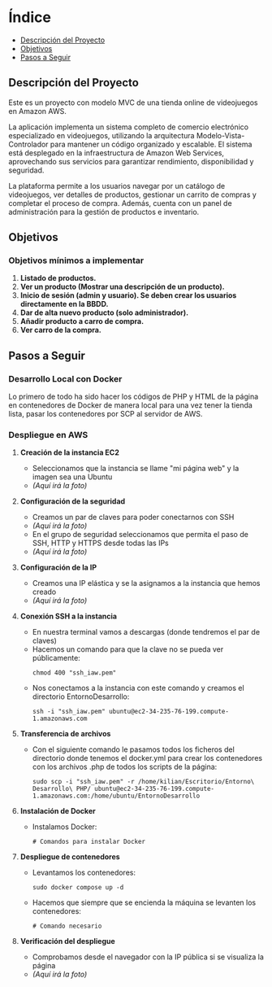 # Índice

- [Descripción del Proyecto](#descripción-del-proyecto)
- [Objetivos](#objetivos)
- [Pasos a Seguir](#pasos-a-seguir)

## Descripción del Proyecto

Este es un proyecto con modelo MVC de una tienda online de videojuegos en Amazon AWS. 

La aplicación implementa un sistema completo de comercio electrónico especializado en videojuegos, utilizando la arquitectura Modelo-Vista-Controlador para mantener un código organizado y escalable. El sistema está desplegado en la infraestructura de Amazon Web Services, aprovechando sus servicios para garantizar rendimiento, disponibilidad y seguridad.

La plataforma permite a los usuarios navegar por un catálogo de videojuegos, ver detalles de productos, gestionar un carrito de compras y completar el proceso de compra. Además, cuenta con un panel de administración para la gestión de productos e inventario.

## Objetivos

### Objetivos mínimos a implementar
1. **Listado de productos.**
2. **Ver un producto (Mostrar una descripción de un producto).**
3. **Inicio de sesión (admin y usuario). Se deben crear los usuarios directamente en la BBDD.**
4. **Dar de alta nuevo producto (solo administrador).**
5. **Añadir producto a carro de compra.**
6. **Ver carro de la compra.**

## Pasos a Seguir

### Desarrollo Local con Docker
Lo primero de todo ha sido hacer los códigos de PHP y HTML de la página en contenedores de Docker de manera local para una vez tener la tienda lista, pasar los contenedores por SCP al servidor de AWS.

### Despliegue en AWS

1. **Creación de la instancia EC2**
   - Seleccionamos que la instancia se llame "mi página web" y la imagen sea una Ubuntu
   - *(Aquí irá la foto)*

2. **Configuración de la seguridad**
   - Creamos un par de claves para poder conectarnos con SSH
   - *(Aquí irá la foto)*
   - En el grupo de seguridad seleccionamos que permita el paso de SSH, HTTP y HTTPS desde todas las IPs
   - *(Aquí irá la foto)*

3. **Configuración de la IP**
   - Creamos una IP elástica y se la asignamos a la instancia que hemos creado
   - *(Aquí irá la foto)*

4. **Conexión SSH a la instancia**
   - En nuestra terminal vamos a descargas (donde tendremos el par de claves)
   - Hacemos un comando para que la clave no se pueda ver públicamente:
     ```
     chmod 400 "ssh_iaw.pem"
     ```
   - Nos conectamos a la instancia con este comando y creamos el directorio EntornoDesarrollo:
     ```
     ssh -i "ssh_iaw.pem" ubuntu@ec2-34-235-76-199.compute-1.amazonaws.com
     ```

5. **Transferencia de archivos**
   - Con el siguiente comando le pasamos todos los ficheros del directorio donde tenemos el docker.yml para crear los contenedores con los archivos .php de todos los scripts de la página:
     ```
     sudo scp -i "ssh_iaw.pem" -r /home/kilian/Escritorio/Entorno\ Desarrollo\ PHP/ ubuntu@ec2-34-235-76-199.compute-1.amazonaws.com:/home/ubuntu/EntornoDesarrollo
     ```

6. **Instalación de Docker**
   - Instalamos Docker:
     ```
     # Comandos para instalar Docker
     ```

7. **Despliegue de contenedores**
   - Levantamos los contenedores:
     ```
     sudo docker compose up -d
     ```
   - Hacemos que siempre que se encienda la máquina se levanten los contenedores:
     ```
     # Comando necesario
     ```

8. **Verificación del despliegue**
   - Comprobamos desde el navegador con la IP pública si se visualiza la página
   - *(Aquí irá la foto)*
